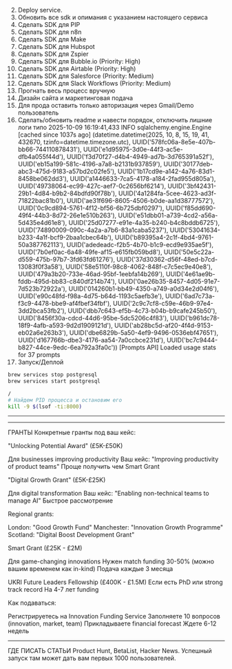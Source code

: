2. Deploy service.
5. Обновить все sdk и опимания с указанием настоящего сервиса
5. Сделать SDK для PIP 
6. Сделать SDK для n8n 
7. Сделать SDK для Make 
8. Сделать SDK для Hubspot 
9. Сделать SDK для Zspier 
10. Сделать SDK для Bubble.io (Priority: High)
11. Сделать SDK для Airtable (Priority: High)
12. Сделать SDK для Salesforce (Priority: Medium)
13. Сделать SDK для Slack Workflows (Priority: Medium)
14. Прогнать весь процесс вручную 
15. Дизайн сайта и маркетинговая подача 
16. Для прода оставить только авторизация через Gmail/Demo пользователь 
17. Сделать/обновить readme и навести порядок, отключить лишние логи типо 
2025-10-09 16:19:41,433 INFO sqlalchemy.engine.Engine [cached since 1037s ago] (datetime.datetime(2025, 10, 8, 15, 19, 41, 432670, tzinfo=datetime.timezone.utc), UUID('578fc06a-8e5e-407b-bb66-744110878431'), UUID('e1d95975-3d0e-44f3-ac5e-dfb4a055f44d'), UUID('f3d70f27-d4b4-4949-ad7b-3d765391a52f'), UUID('eb15a199-581c-4196-a7a8-b2131b937859'), UUID('30177deb-abc3-475d-9183-a57bd2c02fe5'), UUID('1b17cd9e-a142-4a76-83d1-8458be062dd3'), UUID('a1446633-7ca5-4178-a184-2fad955d805a'), UUID('49738064-ec99-427c-aef7-0c2656bf6214'), UUID('3bf42431-29b1-4d84-b9b2-84bdfd90f78b'), UUID('4a1284fa-5cee-4623-ad3f-71822bac81b0'), UUID('ae31f696-8605-4506-b0de-aa1d38777572'), UUID('0c9cd894-5761-4f12-bf56-6b725dbf0297'), UUID('f85dd690-49f4-44b3-8d72-26e1e510b263'), UUID('e51dbb01-a739-4cd2-a56a-5d435e4d61e8'), UUID('25d07277-e91e-4a35-b240-b4c8bddb6725'), UUID('74890009-090c-4a2a-a7b6-83a1caba5237'), UUID('53041634-b233-4a1f-bcf9-2baa1cbec64b'), UUID('b89395a4-2c1f-4bd4-9761-50a387762113'), UUID('adedeadc-f2b5-4b70-b1c9-ecd9e935ae5f'), UUID('7b0ef0ac-6a48-49fe-af15-e615fb059bd8'), UUID('50e5c22a-d559-475b-97b7-3fd63fd61276'), UUID('37d30362-d56f-48ed-b7cd-13083f0f3a58'), UUID('58e5110f-98c8-4062-848f-c7c5ec9e40e8'), UUID('479a3b20-733e-46ad-95bf-1eebfa14b269'), UUID('4e61ae9b-fddb-495d-bb83-c840df214b74'), UUID('0ae26b35-8457-4d05-91e7-7d523b72922a'), UUID('014260b1-bb49-4350-a749-a0d34e2d04f6'), UUID('e90c48fd-f98a-4d75-b64d-1193c5aefb3e'), UUID('6ad7c73a-f3c9-4478-bbe9-af4fbef34fbf'), UUID('2c9c7cf8-c59e-46b9-97e4-3dd2bca53fb2'), UUID('dbb7c643-ef5b-4c73-b04b-b9cafe245b50'), UUID('8456f30a-cdcd-44d6-95be-5dc5206c4f83'), UUID('b961dc78-18f9-4afb-a593-9d2d1909121d'), UUID('ab28bc5d-af20-4f4d-9153-eb02a6e263b3'), UUID('dbe6829b-5a50-4ef9-9496-0536ebf47651'), UUID('d167766b-dbe3-4176-aa54-7a0ccbce231d'), UUID('bc7c9444-b827-44ce-9edc-6ea792a3fa0c'))
[Prompts API] Loaded usage stats for 37 prompts 
18. Запуск/Деплой


``` bash
brew services stop postgresql
brew services start postgresql

/
# Найдем PID процесса и остановим его
kill -9 $(lsof -ti:8000)
```
----------------------------------------------------
----------------------------------------------------
ГРАНТЫ
Конкретные гранты под ваш кейс:

"Unlocking Potential Award" (£5K-£50K)

Для businesses improving productivity
Ваш кейс: "Improving productivity of product teams"
Проще получить чем Smart Grant


"Digital Growth Grant" (£5K-£25K)

Для digital transformation
Ваш кейс: "Enabling non-technical teams to manage AI"
Быстрое рассмотрение


Regional grants:

London: "Good Growth Fund"
Manchester: "Innovation Growth Programme"
Scotland: "Digital Boost Development Grant"

 Smart Grant (£25K - £2M)

Для game-changing innovations
Нужен match funding 30-50% (можно вашим временем как in-kind)
Подача каждые 3 месяца


UKRI Future Leaders Fellowship (£400K - £1.5M)
Если есть PhD или strong track record
На 4-7 лет funding

Как подаваться:

Регистрируетесь на Innovation Funding Service
Заполняете 10 вопросов (innovation, market, team)
Прикладываете financial forecast
Ждете 6-12 недель


---
ГДЕ ПИСАТЬ СТАТЬИ
Product Hunt, BetaList, Hacker News. Успешный запуск там может дать вам первых 1000 пользователей.





